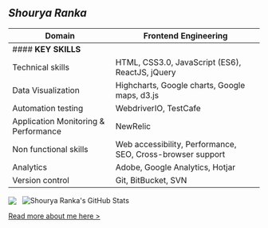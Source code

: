 ## *Shourya Ranka*

| Domain | Frontend Engineering |
| ------- | --------|
| #### **KEY SKILLS** | |
Technical skills | HTML, CSS3.0, JavaScript (ES6), ReactJS, jQuery
Data Visualization | Highcharts, Google charts, Google maps, d3.js
Automation testing | WebdriverIO, TestCafe
Application Monitoring & Performance | NewRelic
Non functional skills | Web accessibility, Performance, SEO, Cross-browser support
Analytics | Adobe, Google Analytics, Hotjar
Version control | Git, BitBucket, SVN

 
<img src="https://github-readme-stats.vercel.app/api/top-langs/?username=sranka23"  style="margin-right: 8px; vertical-align: middle;" />

 <img src="https://github-readme-stats.vercel.app/api?username=sranka23&show_icons=true&line_height=27&count_private=true" alt="Shourya Ranka's GitHub Stats" style="margin-right: 8px; vertical-align: middle;" />
 
[Read more about me here >](https://flowcv.me/shourya-ranka)
